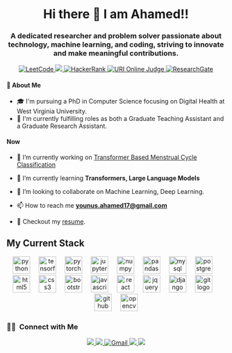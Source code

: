 ## <h1 align="center"> Hi there 👋 I am Ahamed!! </h1>

<h3 align="center">A dedicated researcher and problem solver passionate about technology, machine learning, and coding, striving to innovate and make meaningful contributions.</h3>
<p align="center">
<a href="https://leetcode.com/u/shuvostp/">
    <img src="https://img.shields.io/badge/LeetCode-orange?style=flat&logo=leetcode&logoColor=white&labelColor=orange&color=gray" alt="LeetCode" />
</a>

<a href="https://codeforces.com/profile/shuvostp">
    <img src="https://img.shields.io/badge/codeforces-white?style=flat&logo=codeforces&logoColor=%23e6393f&labelColor=lightseagreen&color=gray" />
</a>

<a href="https://www.hackerrank.com/profile/shuvo14051">
    <img src="https://img.shields.io/badge/HackerRank-green?style=flat&logo=hackerrank&logoColor=white&labelColor=green&color=%2325A162" alt="HackerRank" />
</a>

<a href="https://judge.beecrowd.com/en/profile/463012">
    <img src="https://img.shields.io/badge/URI_Online_Judge-brightgreen?style=flat&logo=c&logoColor=white&labelColor=gray&color=%232386FF" alt="URI Online Judge" />
</a>

<a href="https://www.researchgate.net/profile/Md-Younus-Ahamed">
    <img src="https://img.shields.io/badge/ResearchGate-blue?style=flat&logo=researchgate&logoColor=white&labelColor=blue&color=%2340D3F7" alt="ResearchGate" />
</a>
</p>


#### 🚀 About Me
- 🎓 I'm pursuing a PhD in Computer Science focusing on Digital Health at West Virginia University.
- 🌱 I'm currently fulfilling roles as both a Graduate Teaching Assistant and a Graduate Research Assistant.

#### Now

- 🔭 I’m currently working on [Transformer Based Menstrual Cycle Classification](https://github.com/shuvo14051/menstrual-cycle-prediction)

- 🌱 I’m currently learning **Transformers, Large Language Models**

- 👯 I’m looking to collaborate on Machine Learning, Deep Learning.

- 📫 How to reach me **younus.ahamed17@gmail.com**

- 📝 Checkout my [resume](https://drive.google.com/file/d/1bJWIdAPC5wV-_faNpyk591NJDMSGrXjX/view?usp=sharing).


###

<h2 align="left">My Current Stack</h2>

<div align="center">
  <img src="https://cdn.jsdelivr.net/gh/devicons/devicon/icons/python/python-original.svg" height="40" alt="python logo"  />
  <img width="12" />
  <img src="https://cdn.jsdelivr.net/gh/devicons/devicon/icons/tensorflow/tensorflow-original.svg" height="40" alt="tensorflow logo"  />
  <img width="12" />
  <img src="https://cdn.jsdelivr.net/gh/devicons/devicon/icons/pytorch/pytorch-original.svg" height="40" alt="pytorch logo"  />
  <img width="12" />
  <img src="https://cdn.jsdelivr.net/gh/devicons/devicon/icons/jupyter/jupyter-original.svg" height="40" alt="jupyter logo"  />
  <img width="12" />
  <img src="https://cdn.jsdelivr.net/gh/devicons/devicon/icons/numpy/numpy-original.svg" height="40" alt="numpy logo"  />
  <img width="12" />
  <img src="https://cdn.jsdelivr.net/gh/devicons/devicon/icons/pandas/pandas-original.svg" height="40" alt="pandas logo"  />
  <img width="12" />
  <img src="https://cdn.jsdelivr.net/gh/devicons/devicon/icons/mysql/mysql-original.svg" height="40" alt="mysql logo"  />
  <img width="12" />
  <img src="https://cdn.jsdelivr.net/gh/devicons/devicon/icons/postgresql/postgresql-original.svg" height="40" alt="postgresql logo"  />
  <img width="12" />
  <img src="https://cdn.jsdelivr.net/gh/devicons/devicon/icons/html5/html5-original.svg" height="40" alt="html5 logo"  />
  <img width="12" />
  <img src="https://cdn.jsdelivr.net/gh/devicons/devicon/icons/css3/css3-original.svg" height="40" alt="css3 logo"  />
  <img width="12" />
  <img src="https://cdn.jsdelivr.net/gh/devicons/devicon/icons/bootstrap/bootstrap-original.svg" height="40" alt="bootstrap logo"  />
  <img width="12" />
  <img src="https://cdn.jsdelivr.net/gh/devicons/devicon/icons/javascript/javascript-original.svg" height="40" alt="javascript logo"  />
  <img width="12" />
  <img src="https://cdn.jsdelivr.net/gh/devicons/devicon/icons/react/react-original.svg" height="40" alt="react logo"  />
  <img width="12" />
  <img src="https://cdn.jsdelivr.net/gh/devicons/devicon/icons/jquery/jquery-original.svg" height="40" alt="jquery logo"  />
  <img width="12" />
  <img src="https://cdn.jsdelivr.net/gh/devicons/devicon/icons/django/django-plain.svg" height="40" alt="django logo"  />
  <img width="12" />
  <img src="https://cdn.jsdelivr.net/gh/devicons/devicon/icons/git/git-original.svg" height="40" alt="git logo"  />
  <img width="12" />
  <img src="https://cdn.jsdelivr.net/gh/devicons/devicon/icons/github/github-original.svg" height="40" alt="github logo"  />
  <img width="12" />
  <img src="https://cdn.jsdelivr.net/gh/devicons/devicon/icons/opencv/opencv-original.svg" height="40" alt="opencv logo"  />
</div>

###

### 🤝🏻 &nbsp;Connect with Me

<p align="center">
<a href="https://linkedin.com/in/ahamed14051" target="_blank">
    <img src="https://img.shields.io/badge/linkedin-blue?style=flat&logo=linkedin&labelColor=blue&color=blue" />
</a>

<a href="https://twitter.com/MdYounusAhamed3" target="_blank">
    <img src="https://img.shields.io/badge/twitter-blue?style=flat&logo=twitter&logoColor=white&labelColor=blue&color=%231DA1F2" />
</a>

<a href="mailto:younus.ahamed17@gmail.com" target="_blank">
    <img src="https://img.shields.io/badge/Gmail-red?style=flat&logo=gmail&logoColor=white&labelColor=red&color=%23D14836" alt="Gmail" />
</a>


<a href="https://github.com/shuvo14051" target="_blank">
    <img src="https://img.shields.io/badge/github-black?style=flat&logo=github&logoColor=white&labelColor=black&color=black" />
</a>

<a href="https://scholar.google.com/citations?user=X2xlTEAAAAAJ&hl=en" target="_blank">
    <img src="https://img.shields.io/badge/google_scholar-red?style=flat&logo=google&logoColor=red&labelColor=black&color=%231DA1F2"/>
</a>


</p>

























